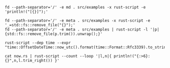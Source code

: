 

    fd --path-separator='/' -e md . src/examples -x rust-script -e 'println!("[{}]");'

    fd --path-separator='/' -e meta . src/examples -x rust-script -e '_=std::fs::remove_file("{}");'
    fd --path-separator='/' -e meta . src/examples | rust-script -l '|p|{std::fs::remove_file(p.trim()).unwrap();}'

    rust-script --dep time --expr "time::OffsetDateTime::now_utc().format(time::Format::Rfc3339).to_string()"

    cat now.rs | rust-script --count --loop '|l,n|{ println!("{:>6}: {}",n,l.trim_right()) }'

